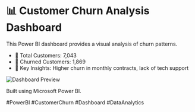 # 📊 Customer Churn Analysis Dashboard

This Power BI dashboard provides a visual analysis of churn patterns.

- 🔹 Total Customers: 7,043
- 🔹 Churned Customers: 1,869
- 🔹 Key Insights: Higher churn in monthly contracts, lack of tech support

![Dashboard Preview](dashnoard.png)

Built using Microsoft Power BI.

#PowerBI #CustomerChurn #Dashboard #DataAnalytics

